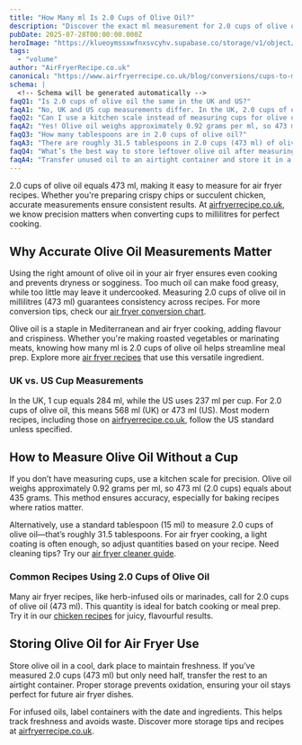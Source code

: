 ```yaml
---
title: "How Many ml Is 2.0 Cups of Olive Oil?"
description: "Discover the exact ml measurement for 2.0 cups of olive oil and simplify your cooking conversions with our easy guide."
pubDate: 2025-07-28T00:00:00.000Z
heroImage: "https://klueoymssxwfnxsvcyhv.supabase.co/storage/v1/object/public/Shmucket/how-many-ml-is-2-cups-of-olive-oil.webp"
tags:
  - "volume"
author: "AirFryerRecipe.co.uk"
canonical: "https://www.airfryerrecipe.co.uk/blog/conversions/cups-to-ml/how-many-ml-is-2-cups-of-olive-oil"
schema: |
  <!-- Schema will be generated automatically -->
faqQ1: "Is 2.0 cups of olive oil the same in the UK and US?"
faqA1: "No, UK and US cup measurements differ. In the UK, 2.0 cups of olive oil equal 568 ml, while in the US, it’s 473 ml. Most modern recipes, including air fryer ones, use the US standard unless stated otherwise."
faqQ2: "Can I use a kitchen scale instead of measuring cups for olive oil?"
faqA2: "Yes! Olive oil weighs approximately 0.92 grams per ml, so 473 ml (2.0 US cups) is about 435 grams. A kitchen scale ensures precision, especially for baking or marinades where ratios are crucial."
faqQ3: "How many tablespoons are in 2.0 cups of olive oil?"
faqA3: "There are roughly 31.5 tablespoons in 2.0 cups (473 ml) of olive oil, as 1 tablespoon equals 15 ml. This is handy if you don’t have measuring cups but need to portion oil for air fryer recipes."
faqQ4: "What’s the best way to store leftover olive oil after measuring?"
faqA4: "Transfer unused oil to an airtight container and store it in a cool, dark place. This prevents oxidation and keeps the oil fresh for future air fryer use. Label infused oils with dates for easy tracking."
---
```

<p>2.0 cups of olive oil equals 473 ml, making it easy to measure for air fryer recipes. Whether you're preparing crispy chips or succulent chicken, accurate measurements ensure consistent results. At <a href=https://www.airfryerrecipe.co.uk>airfryerrecipe.co.uk</a>, we know precision matters when converting cups to millilitres for perfect cooking.</p>  

<h2>Why Accurate Olive Oil Measurements Matter</h2>  
<p>Using the right amount of olive oil in your air fryer ensures even cooking and prevents dryness or sogginess. Too much oil can make food greasy, while too little may leave it undercooked. Measuring 2.0 cups of olive oil in millilitres (473 ml) guarantees consistency across recipes. For more conversion tips, check our <a href=https://www.airfryerrecipe.co.uk/air-fryer-conversion-chart>air fryer conversion chart</a>.</p>  

<p>Olive oil is a staple in Mediterranean and air fryer cooking, adding flavour and crispiness. Whether you're making roasted vegetables or marinating meats, knowing how many ml is 2.0 cups of olive oil helps streamline meal prep. Explore more <a href=https://www.airfryerrecipe.co.uk/recipes>air fryer recipes</a> that use this versatile ingredient.</p>  

<h3>UK vs. US Cup Measurements</h3>  
<p>In the UK, 1 cup equals 284 ml, while the US uses 237 ml per cup. For 2.0 cups of olive oil, this means 568 ml (UK) or 473 ml (US). Most modern recipes, including those on <a href=https://www.airfryerrecipe.co.uk>airfryerrecipe.co.uk</a>, follow the US standard unless specified.</p>  

<h2>How to Measure Olive Oil Without a Cup</h2>  
<p>If you don’t have measuring cups, use a kitchen scale for precision. Olive oil weighs approximately 0.92 grams per ml, so 473 ml (2.0 cups) equals about 435 grams. This method ensures accuracy, especially for baking recipes where ratios matter.</p>  

<p>Alternatively, use a standard tablespoon (15 ml) to measure 2.0 cups of olive oil—that’s roughly 31.5 tablespoons. For air fryer cooking, a light coating is often enough, so adjust quantities based on your recipe. Need cleaning tips? Try our <a href=https://www.airfryerrecipe.co.uk/air-fryer-cleaner>air fryer cleaner guide</a>.</p>  

<h3>Common Recipes Using 2.0 Cups of Olive Oil</h3>  
<p>Many air fryer recipes, like herb-infused oils or marinades, call for 2.0 cups of olive oil (473 ml). This quantity is ideal for batch cooking or meal prep. Try it in our <a href=https://www.airfryerrecipe.co.uk/recipe-category/chicken>chicken recipes</a> for juicy, flavourful results.</p>  

<h2>Storing Olive Oil for Air Fryer Use</h2>  
<p>Store olive oil in a cool, dark place to maintain freshness. If you’ve measured 2.0 cups (473 ml) but only need half, transfer the rest to an airtight container. Proper storage prevents oxidation, ensuring your oil stays perfect for future air fryer dishes.</p>  

<p>For infused oils, label containers with the date and ingredients. This helps track freshness and avoids waste. Discover more storage tips and recipes at <a href=https://www.airfryerrecipe.co.uk>airfryerrecipe.co.uk</a>.</p>
